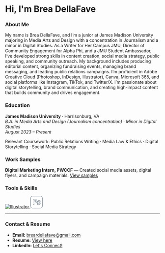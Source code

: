 <h1 align="left">Hi, I'm Brea DellaFave</h1>
<p align="left">
</p>

### About Me
My name is Brea DellaFave, and I’m a junior at James Madison University majoring in Media Arts and Design with a concentration in Journalism and a minor in Digital Studies. As a Writer for Her Campus JMU, Director of Community Engagement for Alpha Phi, and a JMU Student Ambassador, I’ve developed strong skills in content creation, social media strategy, public speaking, and community outreach. My background includes producing editorial content, organizing fundraising events, managing brand messaging, and leading public relations campaigns. I’m proficient in Adobe Creative Cloud (Photoshop, InDesign, Illustrator), Canva, Microsoft 365, and social platforms like Instagram, TikTok, and Twitter/X. I’m passionate about digital storytelling, brand communication, and creating high-impact content that builds community and drives engagement.




### Education
**James Madison University** · Harrisonburg, VA  
*B.A. in Media Arts and Design (Journalism concentration)* · *Minor in Digital Studies*  
*August 2023 – Present*  

Relevant Coursework: Public Relations Writing · Media Law & Ethics · Digital Storytelling · Social Media Strategy


### Work Samples
**Digital Marketing Intern, PWCCF** — Created social media assets, digital flyers, and campaign materials. [View samples](https://drive.google.com/drive/folders/1FPOPyMEwymX25uJPFY9b2oT_6F6Ml24-?usp=sharing)


### Tools & Skills
<p align="left"> 
  <a href="https://www.adobe.com/in/products/illustrator.html" target="_blank" rel="noreferrer"> 
    <img src="https://www.vectorlogo.zone/logos/adobe_illustrator/adobe_illustrator-icon.svg" alt="Illustrator" width="40" height="40"/> 
  </a> 
  <a href="https://www.photoshop.com/en" target="_blank" rel="noreferrer"> 
    <img src="https://raw.githubusercontent.com/devicons/devicon/master/icons/photoshop/photoshop-line.svg" alt="Photoshop" width="40" height="40"/> 
  </a> 
</p>

---

### Contact & Resume
- **Email:** breardellafave@gmail.com  
- **Resume:** [View here](https://docs.google.com/document/d/1nr1SHqq6QQVwAxbD9MQ-e5QbbR7EBmwVQxxFkA8TPOU)
- **LinkedIn:** [Let's Connect!](https://www.linkedin.com/in/brea-dellafave-a8917a260/)

